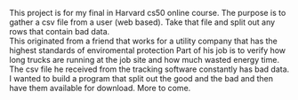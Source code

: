 This project is for my final in Harvard cs50 online course.  The purpose is to gather a csv file from a user (web based).  Take that file and split out any rows that contain bad data.  
This originated from a friend that works for a utility company that has the highest standards of enviromental protection
Part of his job is to verify how long trucks are running at the job site and how much wasted energy time.
The csv file he received from the tracking software constantly has bad data.  I wanted to build a program that split out the good and the bad and then have them available for download.
More to come. 
